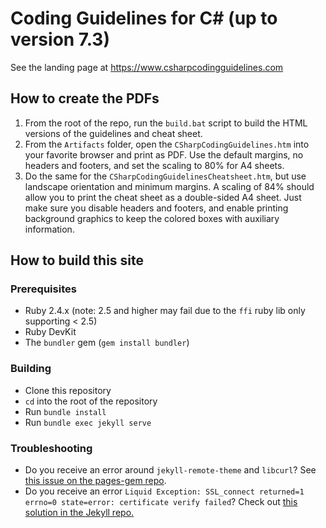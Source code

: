 Coding Guidelines for C# (up to version 7.3)
================

See the landing page at https://www.csharpcodingguidelines.com

## How to create the PDFs

1. From the root of the repo, run the `build.bat` script to build the HTML versions of the guidelines and cheat sheet.
2. From the `Artifacts` folder, open the `CSharpCodingGuidelines.htm` into your favorite browser and print as PDF. Use the default margins, no headers and footers, and set the scaling to 80% for A4 sheets.
3. Do the same for the `CSharpCodingGuidelinesCheatsheet.htm`, but use  landscape orientation and minimum margins. A scaling of 84% should allow you to print the cheat sheet as a double-sided A4 sheet. Just make sure you disable headers and footers, and  enable printing background graphics to keep the colored boxes with auxiliary information.

## How to build this site

### Prerequisites

* Ruby 2.4.x (note: 2.5 and higher may fail due to the `ffi` ruby lib only supporting < 2.5)
* Ruby DevKit
* The `bundler` gem (`gem install bundler`)

### Building

* Clone this repository
* `cd` into the root of the repository
* Run `bundle install`
* Run `bundle exec jekyll serve`

### Troubleshooting

* Do you receive an error around `jekyll-remote-theme` and `libcurl`? See [this issue on the pages-gem repo](https://github.com/github/pages-gem/issues/526).
* Do you receive an error `Liquid Exception: SSL_connect returned=1 errno=0 state=error: certificate verify failed`? Check out [this solution in the Jekyll repo.](https://github.com/jekyll/jekyll/issues/3985#issuecomment-294266874)